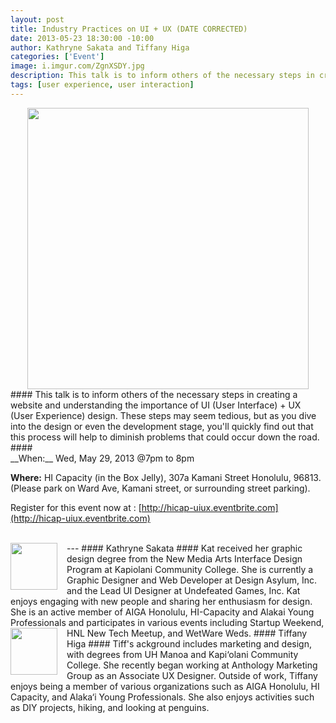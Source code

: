 ```yaml
--- 
layout: post
title: Industry Practices on UI + UX (DATE CORRECTED)
date: 2013-05-23 18:30:00 -10:00
author: Kathryne Sakata and Tiffany Higa 
categories: ['Event']
image: i.imgur.com/ZgnXSDY.jpg
description: This talk is to inform others of the necessary steps in creating a website and understanding the importance of UI (User Interface) + UX (User Experience) design. These steps may seem tedious, but as you dive into the design or even the development stage, you'll quickly find out that this process will help to diminish problems that could occur down the road.
tags: [user experience, user interaction]
---
```

<div style="text-align: center" >
<a href="http://imgur.com/ZgnXSDY"><img src="http://i.imgur.com/ZgnXSDY.jpg" width="450" alt="" title="Hosted by imgur.com" /></a>
</div>
#### This talk is to inform others of the necessary steps in creating a website and understanding the importance of UI (User Interface) + UX (User Experience) design. These steps may seem tedious, but as you dive into the design or even the development stage, you'll quickly find out that this process will help to diminish problems that could occur down the road. ####

<br />
__When:__ Wed, May 29, 2013 @7pm to 8pm

__Where:__ HI Capacity (in the Box Jelly), 307a Kamani Street Honolulu, 96813. (Please park on Ward Ave, Kamani street, or surrounding street parking).

Register for this event now at : [http://hicap-uiux.eventbrite.com](http://hicap-uiux.eventbrite.com)

<br />
---
<div style="float: left; margin-right: 15px">
<a href="http://imgur.com/ezYK0Sg"><img src="http://i.imgur.com/ezYK0Sg.jpg" width="75" alt="" title="Hosted by imgur.com" /></a>
</div>
#### Kathryne Sakata ####
Kat received her graphic design degree from the New Media Arts Interface Design Program at Kapiolani Community College. She is currently a Graphic Designer and Web Developer at Design Asylum, Inc. and the Lead UI Designer at Undefeated Games, Inc. Kat enjoys engaging with new people and sharing her enthusiasm for design. She is an active member of AIGA Honolulu, HI-Capacity and Alakai Young Professionals and participates in various events including Startup Weekend, HNL New Tech Meetup, and WetWare Weds.


<div style="float: left; margin-right: 15px">
<a href="http://imgur.com/Vgi2c5w"><img src="http://i.imgur.com/Vgi2c5w.jpg" width="75" alt="" title="Hosted by imgur.com" /></a>
</div>
#### Tiffany Higa ####
Tiff's ackground includes marketing and design, with degrees from UH Manoa and Kapi‘olani Community College. She recently began working at Anthology Marketing Group as an Associate UX Designer. Outside of work, Tiffany enjoys being a member of various organizations such as AIGA Honolulu, HI Capacity, and Alaka‘i Young Professionals. She also enjoys activities such as DIY projects, hiking, and looking at penguins.

<br style="clear:both" />
